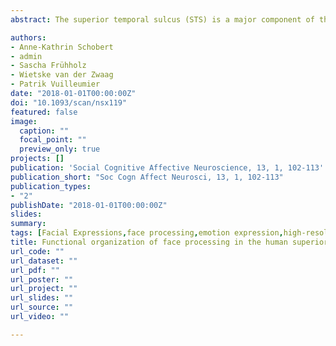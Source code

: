 ```yaml
---
abstract: The superior temporal sulcus (STS) is a major component of the human face perception network, implicated in processing dynamic changeable aspects of faces. However, it remains unknown whether STS holds functionally segregated subdivisions for different categories of facial movements. We used high-resolution functional magnetic resonance imaging (fMRI) at 7T in 16 volunteers to compare STS activation with faces displaying angry or happy expressions, eye-gaze shifts and lip-speech movements. Combining univariate and multivariate analyses, we show a systematic topological organization within STS, with gaze-related activity predominating in the most posterior and superior sector, speech-related activity in the anterior sector and emotional expressions represented in the intermediate middle STS. Right STS appeared to hold a finer functional segregation between all four types of facial movements, and best discriminative abilities within the face-selective posterior STS (pSTS). Conversely, left STS showed greater overlap between conditions, with a lack of distinction between mouth movements associated to speech or happy expression and better discriminative abilities (for gaze and speech vs emotion conditions) outside pSTS. Differential sensitivity to upper (eye) or lower (mouth) facial features may contribute to, but does not appear to fully account for, these response patterns.

authors:
- Anne-Kathrin Schobert
- admin
- Sascha Frühholz
- Wietske van der Zwaag
- Patrik Vuilleumier
date: "2018-01-01T00:00:00Z"
doi: "10.1093/scan/nsx119"
featured: false
image: 
  caption: ""
  focal_point: ""
  preview_only: true
projects: []
publication: 'Social Cognitive Affective Neuroscience, 13, 1, 102-113'
publication_short: "Soc Cogn Affect Neurosci, 13, 1, 102-113"
publication_types:
- "2"
publishDate: "2018-01-01T00:00:00Z"
slides: 
summary:
tags: [Facial Expressions,face processing,emotion expression,high-resolution,fMRI,neuroimaging,MVPA,superior temporal sulcus]
title: Functional organization of face processing in the human superior temporal sulcus. A 7T high-resolution fMRI study
url_code: ""
url_dataset: ""
url_pdf: ""
url_poster: ""
url_project: ""
url_slides: ""
url_source: ""
url_video: ""

---
```

